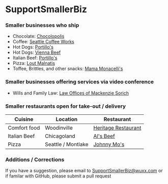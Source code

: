 # SupportSmallerBiz

### Smaller businesses who ship
* Chocolate: [Chocolopolis](https://www.chocolopolis.com/)
* Coffee: [Seattle Coffee Works](https://www.seattlecoffeeworks.com/)
* Hot Dogs: [Portillo's](https://www.portillos.com/index-shop-and-ship.html)
* Hot Dogs: [Vienna Beef](https://www.tastesofchicago.com/category/Vienna_Beef)
* Italian Beef: [Portillo's](https://www.portillos.com/index-shop-and-ship.html)
* Pizza: [Lout Malnatis](https://www.tastesofchicago.com/category/Lou_Malnatis_Pizza)
* Toffee, Brittles, and other snacks: [Mama Monacelli's](https://mamamonacelli.com/)

### Smaller businesses offering services via video conference
* Wills and Family Law: [Law Offices of Mackenzie Sorich](https://www.sorichlaw.com/)

### Smaller restaurants open for take-out / delivery
| Cuisine | Location | Restaurant |
| --- | --- | --- |
| Comfort food | Woodinville | [Heritage Restaurant](https://heritagewoodinville.com/) |
| Italian Beef | Chicagoland | [Al's Beef](https://www.alsbeef.com/) |
| Pizza | Seattle / Montlake | [Johnny Mo's](https://www.johnnymos.com/) |

### Additions / Corrections
If you have a suggestion, please email to SupportSmallerBiz@wuxx.com or if familar with GitHub, please submit a pull request

